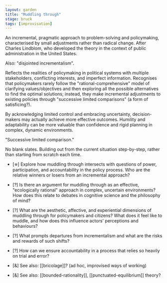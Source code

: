 ```yaml
---  
layout: garden
title: "Muddling through"
stage: bruck
tags: [improvisation]
---
```


An incremental, pragmatic approach to problem-solving and policymaking, characterised by small adjustments rather than radical change. After Charles Lindblom, who developed the theory in the context of public administration in the United States.

Also: "disjointed incrementalism".

Reflects the realities of policymaking in political systems with multiple stakeholders, conflicting interests, and imperfect information. Recognises that policymakers rarely follow the "rational-comprehensive" model of clarifying values/objectives and then exploring all the possible alternatives to find the optimal solutions; instead, they make incremental adjustments to existing policies through "successive limited comparisons" (a form of satisficing?).

By acknowledging limited control and embracing uncertainty, decision-makers may actually achieve more effective outcomes. Humility and adaptability can be more valuable than confidence and rigid planning in complex, dynamic environments.

"Successive limited comparison."

No blank slates. Building out from the current situation step-by-step, rather than starting from scratch each time.

- [⎈] Explore how muddling through intersects with questions of power, participation, and accountability in the policy process. Who are the relative winners or losers from an incremental approach?
- [?] Is there an argument for muddling through as an effective, "ecologically rational" approach in complex, uncertain environments? How does this relate to debates in cognitive science and the philosophy of mind?
- [?] What are the aesthetic, affective, and experiential dimensions of muddling through for policymakers and citizens? What does it feel like to muddle, and how does this influence actors' perceptions and behaviours?
- [?] What prompts departures from incrementalism and what are the risks and rewards of such shifts?
- [?] How can we ensure accountability in a process that relies so heavily on trial and error?

- [&] See also: [[bricolage]]? (ad hoc, improvised ways of working)
- [&] See also: [[bounded-rationality]], [[punctuated-equilibrium]] theory?